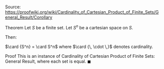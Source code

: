 # 

Source: https://proofwiki.org/wiki/Cardinality_of_Cartesian_Product_of_Finite_Sets/General_Result/Corollary

Theorem
Let $S$ be a finite set.
Let $S^n$ be a cartesian space on $S$.

Then:

$\card {S^n} = \card S^n$
where $\card {\, \cdot \,}$ denotes cardinality.


Proof
This is an instance of Cardinality of Cartesian Product of Finite Sets: General Result, where each set is equal. 
$\blacksquare$





